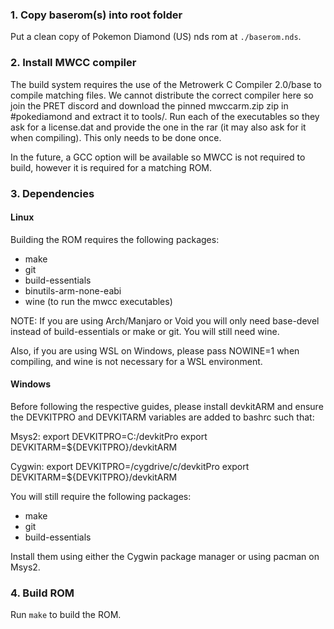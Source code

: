 ### 1. Copy baserom(s) into root folder

Put a clean copy of Pokemon Diamond (US) nds rom at `./baserom.nds`.

### 2. Install MWCC compiler

The build system requires the use of the Metrowerk C Compiler 2.0/base to compile matching files. We cannot distribute the correct compiler here so join the PRET discord and download the pinned mwccarm.zip zip in #pokediamond and extract it to tools/. Run each of the executables so they ask for a license.dat and provide the one in the rar (it may also ask for it when compiling). This only needs to be done once.

In the future, a GCC option will be available so MWCC is not required to build, however it is required for a matching ROM.

### 3. Dependencies

#### Linux

Building the ROM requires the following packages:

* make
* git
* build-essentials
* binutils-arm-none-eabi
* wine (to run the mwcc executables)

NOTE: If you are using Arch/Manjaro or Void you will only need base-devel instead of build-essentials or make or git. You will still need wine.

Also, if you are using WSL on Windows, please pass NOWINE=1 when compiling, and wine is not necessary for a WSL environment.

#### Windows

Before following the respective guides, please install devkitARM and ensure the DEVKITPRO and DEVKITARM variables are added to bashrc such that:

Msys2:
export DEVKITPRO=C:/devkitPro
export DEVKITARM=${DEVKITPRO}/devkitARM

Cygwin:
export DEVKITPRO=/cygdrive/c/devkitPro
export DEVKITARM=${DEVKITPRO}/devkitARM

You will still require the following packages:

* make
* git
* build-essentials

Install them using either the Cygwin package manager or using pacman on Msys2.

### 4. Build ROM

Run `make` to build the ROM.
